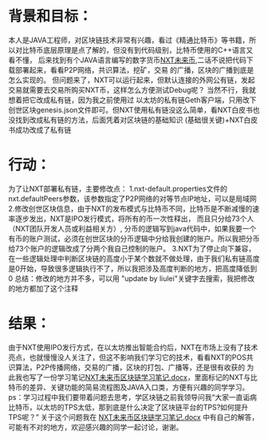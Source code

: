 # 背景和目标：
本人是JAVA工程师，对区块链技术非常有兴趣，看过《精通比特币》等书籍，所以对比特币底层原理是点了解的，但没有到代码级别，比特币使用的C++语言又看不懂，
后来找到有个JAVA语言编写的数字货币[NXT未来币](https://github.com/Blackcomb/nxt),二话不说把代码下载部署起来，看看P2P网络，共识算法，挖矿，交易
的广播，区块的广播到底是怎么实现的。
但问题来了，NXT可以运行起来，但默认连接的外网公有链，发起交易就需要去交易所购买NXT币，这样怎么方便测试Debug呢？
当然不行，我就想着把它改成私有链，因为我之前使用过
以太坊的私有链Geth客户端，只用改下创世区块genesis.json文件即可。但NXT使用私有链没这么简单，看NXT白皮书也没找到改成私有链的方法，后面凭着对区块链的基础知识
(基础很关键)+NXT白皮书成功改成了私有链

# 行动：
为了让NXT部署私有链，主要修改点：
1.nxt-default.properties文件的nxt.defaultPeers参数，该参数指定了P2P网络的对等节点IP地址，可以是局域网
2.修改创世区块信息，由于NXT的发布模式与比特币不同，比特币是不断减慢的速率逐步发出，NXT是IPO发行模式，将所有的币一次性释出， 而且只分给73个人（NXT团队开发人员或利益相关方）,
分币的逻辑写到java代码中，如果我要一个有币的账户测试，必须在创世区块的分币逻辑中分给我创建的账户。所以我把分币给73个账户的逻辑改成了分两个我自己控制的账户。
3.NXT为了停止向下兼容，在一些逻辑处理中判断区块链的高度小于某个数就不做处理，由于我们私有链高度是0开始，导致很多逻辑执行不了，所以我把涉及高度判断的地方，把高度降低到0
总结：修改的地方并不多，可以用 "update by liulei"关键字去搜索，我把修改的地方都加了这个注释

# 结果：
由于NXT使用IPO发行方式，在以太坊推出智能合约后，NXT在市场上没有了技术亮点，也就慢慢没人关注了，但这不影响我们学习它的技术，看看NXT的POS共识算法，P2P传播网络，交易的广播，区块的打包、广播等，还是很有收获的
为此我也写了一份学习笔记[NXT未来币区块链学习笔记.docx](/docs/NXT未来币区块链学习笔记.docx)，里面标记的NXT与比特币的差异、关键功能的简易流程图及JAVA入口类，方便有兴趣的同学学习。
ps：学习过程中我们要带着问题去思考，学区块链之前我领导问我“大家一直诟病比特币，以太坊的TPS太低，那到底是什么决定了区块链平台的TPS?如何提升TPS呢？”
关于这个问题我在 [NXT未来币区块链学习笔记.docx](/docs/NXT未来币区块链学习笔记.docx) 中有自己的解答，可能有不对的地方，欢迎感兴趣的同学一起讨论，谢谢。